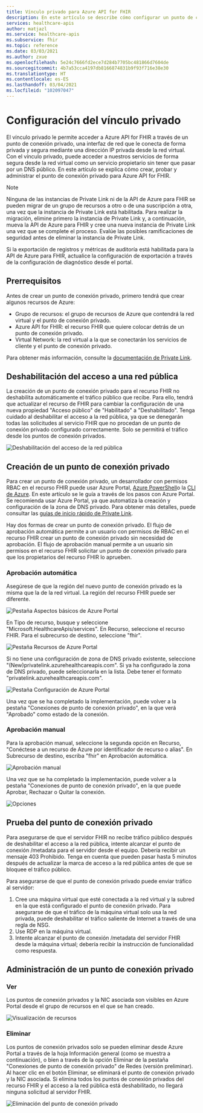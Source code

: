```yaml
---
title: Vínculo privado para Azure API for FHIR
description: En este artículo se describe cómo configurar un punto de conexión privado para los servicios Azure API for FHIR
services: healthcare-apis
author: matjazl
ms.service: healthcare-apis
ms.subservice: fhir
ms.topic: reference
ms.date: 03/03/2021
ms.author: zxue
ms.openlocfilehash: 5e24c7666fd2ece7d284b7705bc481866d7604de
ms.sourcegitcommit: 4b7a53cca4197db8166874831b9f93f716e38e30
ms.translationtype: HT
ms.contentlocale: es-ES
ms.lasthandoff: 03/04/2021
ms.locfileid: "102097047"
---
```

# <a name="configure-private-link"></a>Configuración del vínculo privado

El vínculo privado le permite acceder a Azure API for FHIR a través de un punto de conexión privado, una interfaz de red que le conecta de forma privada y segura mediante una dirección IP privada desde la red virtual. Con el vínculo privado, puede acceder a nuestros servicios de forma segura desde la red virtual como un servicio propietario sin tener que pasar por un DNS público. En este artículo se explica cómo crear, probar y administrar el punto de conexión privado para Azure API for FHIR.

>[!Note]
>Ninguna de las instancias de Private Link ni de la API de Azure para FHIR se pueden migrar de un grupo de recursos a otro o de una suscripción a otra, una vez que la instancia de Private Link está habilitada. Para realizar la migración, elimine primero la instancia de Private Link y, a continuación, mueva la API de Azure para FHIR y cree una nueva instancia de Private Link una vez que se complete el proceso. Evalúe las posibles ramificaciones de seguridad antes de eliminar la instancia de Private Link.
>
>Si la exportación de registros y métricas de auditoría está habilitada para la API de Azure para FHIR, actualice la configuración de exportación a través de la configuración de diagnóstico desde el portal.

## <a name="prerequisites"></a>Prerrequisitos

Antes de crear un punto de conexión privado, primero tendrá que crear algunos recursos de Azure:

- Grupo de recursos: el grupo de recursos de Azure que contendrá la red virtual y el punto de conexión privado.
- Azure API for FHIR: el recurso FHIR que quiere colocar detrás de un punto de conexión privado.
- Virtual Network: la red virtual a la que se conectarán los servicios de cliente y el punto de conexión privado.

Para obtener más información, consulte la [documentación de Private Link](../private-link/index.yml).

## <a name="disable-public-network-access"></a>Deshabilitación del acceso a una red pública

La creación de un punto de conexión privado para el recurso FHIR no deshabilita automáticamente el tráfico público que recibe. Para ello, tendrá que actualizar el recurso de FHIR para cambiar la configuración de una nueva propiedad "Acceso público" de "Habilitado" a "Deshabilitado". Tenga cuidado al deshabilitar el acceso a la red pública, ya que se denegarán todas las solicitudes al servicio FHIR que no procedan de un punto de conexión privado configurado correctamente. Solo se permitirá el tráfico desde los puntos de conexión privados.

![Deshabilitación del acceso de la red pública](media/private-link/private-link-disable.png)

## <a name="create-private-endpoint"></a>Creación de un punto de conexión privado

Para crear un punto de conexión privado, un desarrollador con permisos RBAC en el recurso FHIR puede usar Azure Portal, [Azure PowerShell](../private-link/create-private-endpoint-powershell.md)o la [CLI de Azure](../private-link/create-private-endpoint-cli.md). En este artículo se le guía a través de los pasos con Azure Portal. Se recomienda usar Azure Portal, ya que automatiza la creación y configuración de la zona de DNS privado. Para obtener más detalles, puede consultar las [guías de inicio rápido de Private Link](../private-link/create-private-endpoint-portal.md).

Hay dos formas de crear un punto de conexión privado. El flujo de aprobación automática permite a un usuario con permisos de RBAC en el recurso FHIR crear un punto de conexión privado sin necesidad de aprobación. El flujo de aprobación manual permite a un usuario sin permisos en el recurso FHIR solicitar un punto de conexión privado para que los propietarios del recurso FHIR lo aprueben.

### <a name="auto-approval"></a>Aprobación automática

Asegúrese de que la región del nuevo punto de conexión privado es la misma que la de la red virtual. La región del recurso FHIR puede ser diferente.

![Pestaña Aspectos básicos de Azure Portal](media/private-link/private-link-portal2.png)

En Tipo de recurso, busque y seleccione "Microsoft.HealthcareApis/services". En Recurso, seleccione el recurso FHIR. Para el subrecurso de destino, seleccione "fhir".

![Pestaña Recursos de Azure Portal](media/private-link/private-link-portal1.png)

Si no tiene una configuración de zona de DNS privado existente, seleccione "(New)privatelink.azurehealthcareapis.com". Si ya ha configurado la zona de DNS privado, puede seleccionarla en la lista. Debe tener el formato "privatelink.azurehealthcareapis.com".

![Pestaña Configuración de Azure Portal](media/private-link/private-link-portal3.png)

Una vez que se ha completado la implementación, puede volver a la pestaña "Conexiones de punto de conexión privado", en la que verá "Aprobado" como estado de la conexión.

### <a name="manual-approval"></a>Aprobación manual

Para la aprobación manual, seleccione la segunda opción en Recurso, "Conéctese a un recurso de Azure por identificador de recurso o alias". En Subrecurso de destino, escriba "fhir" en Aprobación automática.

![Aprobación manual](media/private-link/private-link-manual.png)

Una vez que se ha completado la implementación, puede volver a la pestaña "Conexiones de punto de conexión privado", en la que puede Aprobar, Rechazar o Quitar la conexión.

![Opciones](media/private-link/private-link-options.png)

## <a name="test-private-endpoint"></a>Prueba del punto de conexión privado

Para asegurarse de que el servidor FHIR no recibe tráfico público después de deshabilitar el acceso a la red pública, intente alcanzar el punto de conexión /metadata para el servidor desde el equipo. Debería recibir un mensaje 403 Prohibido. Tenga en cuenta que pueden pasar hasta 5 minutos después de actualizar la marca de acceso a la red pública antes de que se bloquee el tráfico público.

Para asegurarse de que el punto de conexión privado puede enviar tráfico al servidor:

1. Cree una máquina virtual que esté conectada a la red virtual y la subred en la que está configurado el punto de conexión privado. Para asegurarse de que el tráfico de la máquina virtual solo usa la red privada, puede deshabilitar el tráfico saliente de Internet a través de una regla de NSG.
2. Use RDP en la máquina virtual.
3. Intente alcanzar el punto de conexión /metadata del servidor FHIR desde la máquina virtual; debería recibir la instrucción de funcionalidad como respuesta.

## <a name="manage-private-endpoint"></a>Administración de un punto de conexión privado

### <a name="view"></a>Ver

Los puntos de conexión privados y la NIC asociada son visibles en Azure Portal desde el grupo de recursos en el que se han creado.

![Visualización de recursos](media/private-link/private-link-view.png)

### <a name="delete"></a>Eliminar

Los puntos de conexión privados solo se pueden eliminar desde Azure Portal a través de la hoja Información general (como se muestra a continuación), o bien a través de la opción Eliminar de la pestaña "Conexiones de punto de conexión privado" de Redes (versión preliminar). Al hacer clic en el botón Eliminar, se eliminará el punto de conexión privado y la NIC asociada. Si elimina todos los puntos de conexión privados del recurso FHIR y el acceso a la red pública está deshabilitado, no llegará ninguna solicitud al servidor FHIR.

![Eliminación del punto de conexión privado](media/private-link/private-link-delete.png)
